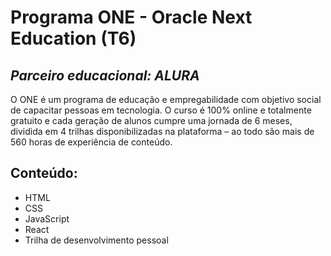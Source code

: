 # Programa ONE - Oracle Next Education (T6)
## _Parceiro educacional: ALURA_

O ONE é um programa de educação e empregabilidade com objetivo social de capacitar pessoas em tecnologia. O curso é 100% online e totalmente gratuito e cada geração de alunos cumpre uma jornada de 6 meses, dividida em 4 trilhas disponibilizadas na plataforma – ao todo são mais de 560 horas de experiência de conteúdo.

## Conteúdo:

- HTML
- CSS
- JavaScript
- React
- Trilha de desenvolvimento pessoal
